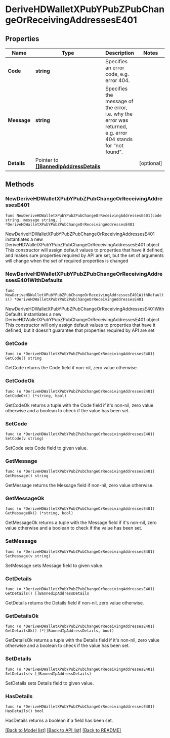 # DeriveHDWalletXPubYPubZPubChangeOrReceivingAddressesE401

## Properties

Name | Type | Description | Notes
------------ | ------------- | ------------- | -------------
**Code** | **string** | Specifies an error code, e.g. error 404. | 
**Message** | **string** | Specifies the message of the error, i.e. why the error was returned, e.g. error 404 stands for “not found”. | 
**Details** | Pointer to [**[]BannedIpAddressDetails**](BannedIpAddressDetails.md) |  | [optional] 

## Methods

### NewDeriveHDWalletXPubYPubZPubChangeOrReceivingAddressesE401

`func NewDeriveHDWalletXPubYPubZPubChangeOrReceivingAddressesE401(code string, message string, ) *DeriveHDWalletXPubYPubZPubChangeOrReceivingAddressesE401`

NewDeriveHDWalletXPubYPubZPubChangeOrReceivingAddressesE401 instantiates a new DeriveHDWalletXPubYPubZPubChangeOrReceivingAddressesE401 object
This constructor will assign default values to properties that have it defined,
and makes sure properties required by API are set, but the set of arguments
will change when the set of required properties is changed

### NewDeriveHDWalletXPubYPubZPubChangeOrReceivingAddressesE401WithDefaults

`func NewDeriveHDWalletXPubYPubZPubChangeOrReceivingAddressesE401WithDefaults() *DeriveHDWalletXPubYPubZPubChangeOrReceivingAddressesE401`

NewDeriveHDWalletXPubYPubZPubChangeOrReceivingAddressesE401WithDefaults instantiates a new DeriveHDWalletXPubYPubZPubChangeOrReceivingAddressesE401 object
This constructor will only assign default values to properties that have it defined,
but it doesn't guarantee that properties required by API are set

### GetCode

`func (o *DeriveHDWalletXPubYPubZPubChangeOrReceivingAddressesE401) GetCode() string`

GetCode returns the Code field if non-nil, zero value otherwise.

### GetCodeOk

`func (o *DeriveHDWalletXPubYPubZPubChangeOrReceivingAddressesE401) GetCodeOk() (*string, bool)`

GetCodeOk returns a tuple with the Code field if it's non-nil, zero value otherwise
and a boolean to check if the value has been set.

### SetCode

`func (o *DeriveHDWalletXPubYPubZPubChangeOrReceivingAddressesE401) SetCode(v string)`

SetCode sets Code field to given value.


### GetMessage

`func (o *DeriveHDWalletXPubYPubZPubChangeOrReceivingAddressesE401) GetMessage() string`

GetMessage returns the Message field if non-nil, zero value otherwise.

### GetMessageOk

`func (o *DeriveHDWalletXPubYPubZPubChangeOrReceivingAddressesE401) GetMessageOk() (*string, bool)`

GetMessageOk returns a tuple with the Message field if it's non-nil, zero value otherwise
and a boolean to check if the value has been set.

### SetMessage

`func (o *DeriveHDWalletXPubYPubZPubChangeOrReceivingAddressesE401) SetMessage(v string)`

SetMessage sets Message field to given value.


### GetDetails

`func (o *DeriveHDWalletXPubYPubZPubChangeOrReceivingAddressesE401) GetDetails() []BannedIpAddressDetails`

GetDetails returns the Details field if non-nil, zero value otherwise.

### GetDetailsOk

`func (o *DeriveHDWalletXPubYPubZPubChangeOrReceivingAddressesE401) GetDetailsOk() (*[]BannedIpAddressDetails, bool)`

GetDetailsOk returns a tuple with the Details field if it's non-nil, zero value otherwise
and a boolean to check if the value has been set.

### SetDetails

`func (o *DeriveHDWalletXPubYPubZPubChangeOrReceivingAddressesE401) SetDetails(v []BannedIpAddressDetails)`

SetDetails sets Details field to given value.

### HasDetails

`func (o *DeriveHDWalletXPubYPubZPubChangeOrReceivingAddressesE401) HasDetails() bool`

HasDetails returns a boolean if a field has been set.


[[Back to Model list]](../README.md#documentation-for-models) [[Back to API list]](../README.md#documentation-for-api-endpoints) [[Back to README]](../README.md)


